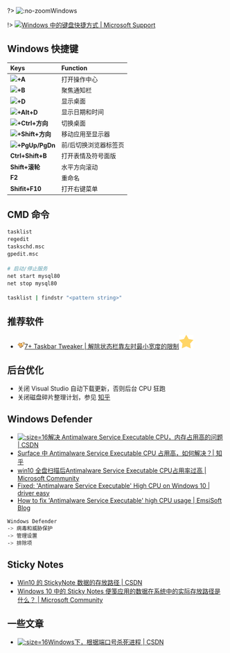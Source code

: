 ?> ![](https://notes.abelsu7.top/_media/windows.svg ':no-zoom')Windows

!> [![](https://notes.abelsu7.top/_media/windows.svg)Windows 中的键盘快捷方式 | Microsoft Support](https://support.microsoft.com/zh-cn/help/12445/windows-keyboard-shortcuts)

## Windows 快捷键

| Keys | Function |
| :-- | :-- |
| <img src='https://notes.abelsu7.top/keys/logo/win10.svg' data-no-zoom></img>**+A** | 打开操作中心 |
| <img src='https://notes.abelsu7.top/keys/logo/win10.svg' data-no-zoom></img>**+B** | 聚焦通知栏 |
| <img src='https://notes.abelsu7.top/keys/logo/win10.svg' data-no-zoom></img>**+D** | 显示桌面 |
| <img src='https://notes.abelsu7.top/keys/logo/win10.svg' data-no-zoom></img>**+Alt+D** | 显示日期和时间 |
| <img src='https://notes.abelsu7.top/keys/logo/win10.svg' data-no-zoom></img>**+Ctrl+方向** | 切换桌面 |
| <img src='https://notes.abelsu7.top/keys/logo/win10.svg' data-no-zoom></img>**+Shift+方向** | 移动应用至显示器 |
| <img src='https://notes.abelsu7.top/keys/logo/win10.svg' data-no-zoom></img>**+PgUp/PgDn** | 前/后切换浏览器标签页 |
| **Ctrl+Shift+B** | 打开表情及符号面版 |
| **Shift+滚轮** | 水平方向滚动 |
| **F2** | 重命名 |
| **Shifit+F10** | 打开右键菜单 |

## CMD 命令

```bash
tasklist
regedit
taskschd.msc
gpedit.msc

# 启动/停止服务
net start mysql80
net stop mysql80

tasklist | findstr "<pattern string>"
```

## 推荐软件

- [![](logo/tweaker.png ':size=16')7+ Taskbar Tweaker | 解除状态栏靠左时最小宽度的限制![](logo/star.svg)](https://rammichael.com/7-taskbar-tweaker)

## 后台优化

- 关闭 Visual Studio 自动下载更新，否则后台 CPU 狂跑
- 关闭磁盘碎片整理计划，参见 [知乎](https://zhuanlan.zhihu.com/p/26142096)

## Windows Defender

- [![](logo/csdn.ico ':size=16')解决 Antimalware Service Executable CPU，内存占用高的问题 | CSDN](https://blog.csdn.net/m0_37230651/article/details/80893639)
- [Surface 中 Antimalware Service Executable CPU 占用高，如何解决？| 知乎](https://www.zhihu.com/question/36613062)
- [win10 全盘扫描后Antimalware Service Executable CPU占用率过高 | Microsoft Community](https://answers.microsoft.com/zh-hans/protect/forum/all/win10/2eeba1c2-8292-49d4-ab06-e8bb4a712532)
- [Fixed: 'Antimalware Service Executable' High CPU on Windows 10 | driver easy](https://www.drivereasy.com/knowledge/antimalware-service-executable-high-disk-usage-windows-10-8-7-solved/)
- [How to fix 'Antimalware Service Executable' high CPU usage | EmsiSoft Blog](https://blog.emsisoft.com/en/28620/antimalware-service-executable/)

```bash
Windows Defender 
-> 病毒和威胁保护 
-> 管理设置 
-> 排除项
```

## Sticky Notes

- [Win10 的 StickyNote 数据的存放路径 | CSDN](https://blog.csdn.net/qq_16118075/article/details/88809464)
- [Windows 10 中的 Sticky Notes 便笺应用的数据在系统中的实际存放路径是什么？ | Microsoft Community](https://answers.microsoft.com/zh-hans/windows/forum/windows_10-files/windows10%E4%B8%AD%E7%9A%84sticky/6834b5b2-a6d0-4248-98e4-839e6f2e3a9a)

## 一些文章

- [![](logo/csdn.ico ':size=16')Windows下，根据端口号杀死进程 | CSDN](https://blog.csdn.net/zh592677127/article/details/18617917)